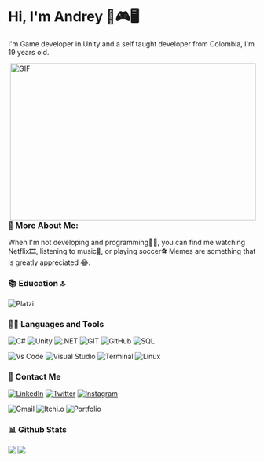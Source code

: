 # Hi, I'm Andrey 👋🎮🖥️

I'm Game developer in Unity and a self taught developer from Colombia, I'm 19 years old.

<img align="right" alt="GIF" src="https://www.lambdatest.com/resources/images/news24.gif" width="500" height="320" />

### 🧐 More About Me:
When I'm not developing and programming🧑‍💻, you can find me watching Netflix🎞️, listening to music🎵, or playing soccer⚽ Memes are something that is greatly appreciated 😂.


### 📚 Education 🔝
![Platzi](https://img.shields.io/badge/Platzi-98CA3F?style=for-the-badge&logo=platzi&logoColor=white)


### 👨‍💻  Languages and Tools  
<img alt="C#" src="https://custom-icon-badges.herokuapp.com/badge/C%23-68217A.svg?logo=cs2&logoColor=white"></a>
![Unity](https://img.shields.io/badge/unity-%23000000.svg?style=for-the-badge&logo=unity&logoColor=white)
![.NET](https://img.shields.io/badge/.NET-512BD4?style=for-the-badge&logo=dotnet&logoColor=white)
![GIT](https://img.shields.io/badge/GIT-E44C30?style=for-the-badge&logo=git&logoColor=white)
![GitHub](https://img.shields.io/badge/GitHub-100000?style=for-the-badge&logo=github&logoColor=white)
<img alt="SQL" src="https://custom-icon-badges.herokuapp.com/badge/SQL-025E8C.svg?logo=database&logoColor=white"></a>

![Vs Code](https://img.shields.io/badge/VSCode-0078D4?style=for-the-badge&logo=visual%20studio%20code&logoColor=white)
![Visual Studio](https://img.shields.io/badge/Visual_Studio-5C2D91?style=for-the-badge&logo=visual%20studio&logoColor=white)
![Terminal](https://img.shields.io/badge/windows%20terminal-4D4D4D?style=for-the-badge&logo=windows%20terminal&logoColor=white)
![Linux](https://img.shields.io/badge/Linux-FCC624?style=for-the-badge&logo=linux&logoColor=black)


### 📱 Contact Me
<a href="https://www.linkedin.com/in/MartAndrey" target="_blank"><img src="https://img.shields.io/badge/linkedin-%230077B5.svg?&style=for-the-badge&logo=linkedin&logoColor=white&color=071A2C" alt="LinkedIn"/></a>
<a href="https://twitter.com/<USERNAME>" target="_blank"><img src="https://img.shields.io/badge/twitter-%231DA1F2.svg?&style=for-the-badge&logo=twitter&logoColor=white&color=071A2C" alt="Twitter"/></a>
<a href="https://instagram.com/<USERNAME>" target="_blank"><img src="https://img.shields.io/badge/instagram-%23E4405F.svg?&style=for-the-badge&logo=instagram&logoColor=white&color=071A2C" alt="Instagram"/></a>
  
![Gmail](https://img.shields.io/badge/Gmail-D14836?style=for-the-badge&logo=gmail&logoColor=white)
![Itchi.o](https://img.shields.io/badge/Itch.io-FA5C5C?style=for-the-badge&logo=itchdotio&logoColor=white)
![Portfolio](https://img.shields.io/badge/Portfolio-%23000000.svg?style=for-the-badge&logo=firefox&logoColor=#FF7139)


### 📊 Github Stats
<a href="https://github-readme-stats.vercel.app/api?username=MartAndrey&show_icons=true&theme=dark"><img align="left" src="https://github-readme-stats.vercel.app/api?username=MartAndrey&show_icons=true&theme=dark" /></a>
<a href="https://github-readme-stats.vercel.app/api/top-langs/?username=MartAndrey&layout=compact&show_icons=true&theme=dark"><img align="center" src="https://github-readme-stats.vercel.app/api/top-langs/?username=MartAndrey&layout=compact&show_icons=true&theme=dark" /></a>
